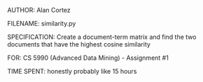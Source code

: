 AUTHOR: Alan Cortez

FILENAME: similarity.py

SPECIFICATION: Create a document-term matrix and find the two documents that have the highest cosine similarity

FOR: CS 5990 (Advanced Data Mining) - Assignment #1

TIME SPENT: honestly probably like 15 hours
